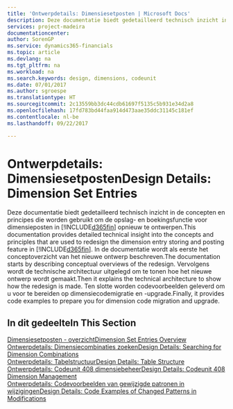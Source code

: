 ```yaml
---
title: 'Ontwerpdetails: Dimensiesetposten | Microsoft Docs'
description: Deze documentatie biedt gedetailleerd technisch inzicht in de concepten en principes die worden gebruikt om de opslag- en boekingsfunctie voor dimensieposten opnieuw te ontwerpen.
services: project-madeira
documentationcenter: 
author: SorenGP
ms.service: dynamics365-financials
ms.topic: article
ms.devlang: na
ms.tgt_pltfrm: na
ms.workload: na
ms.search.keywords: design, dimensions, codeunit
ms.date: 07/01/2017
ms.author: sgroespe
ms.translationtype: HT
ms.sourcegitcommit: 2c13559bb3dc44cdb61697f5135c5b931e34d2a8
ms.openlocfilehash: 17fd783bd44faa914d473aae35ddc31145c181ef
ms.contentlocale: nl-be
ms.lasthandoff: 09/22/2017

---
```

# <a name="design-details-dimension-set-entries"></a><span data-ttu-id="a1705-103">Ontwerpdetails: Dimensiesetposten</span><span class="sxs-lookup"><span data-stu-id="a1705-103">Design Details: Dimension Set Entries</span></span>
<span data-ttu-id="a1705-104">Deze documentatie biedt gedetailleerd technisch inzicht in de concepten en principes die worden gebruikt om de opslag- en boekingsfunctie voor dimensieposten in [!INCLUDE[d365fin](includes/d365fin_md.md)] opnieuw te ontwerpen.</span><span class="sxs-lookup"><span data-stu-id="a1705-104">This documentation provides detailed technical insight into the concepts and principles that are used to redesign the dimension entry storing and posting feature in [!INCLUDE[d365fin](includes/d365fin_md.md)].</span></span> <span data-ttu-id="a1705-105">In de documentatie wordt als eerste het conceptoverzicht van het nieuwe ontwerp beschreven.</span><span class="sxs-lookup"><span data-stu-id="a1705-105">The documentation starts by describing conceptual overviews of the redesign.</span></span> <span data-ttu-id="a1705-106">Vervolgens wordt de technische architectuur uitgelegd om te tonen hoe het nieuwe ontwerp wordt gemaakt.</span><span class="sxs-lookup"><span data-stu-id="a1705-106">Then it explains the technical architecture to show how the redesign is made.</span></span> <span data-ttu-id="a1705-107">Ten slotte worden codevoorbeelden geleverd om u voor te bereiden op dimensiecodemigratie en -upgrade.</span><span class="sxs-lookup"><span data-stu-id="a1705-107">Finally, it provides code examples to prepare you for dimension code migration and upgrade.</span></span>  

## <a name="in-this-section"></a><span data-ttu-id="a1705-108">In dit gedeelte</span><span class="sxs-lookup"><span data-stu-id="a1705-108">In This Section</span></span>  
[<span data-ttu-id="a1705-109">Dimensiesetposten - overzicht</span><span class="sxs-lookup"><span data-stu-id="a1705-109">Dimension Set Entries Overview</span></span>](design-details-dimension-set-entries-overview.md)  
[<span data-ttu-id="a1705-110">Ontwerpdetails: Dimensiecombinaties zoeken</span><span class="sxs-lookup"><span data-stu-id="a1705-110">Design Details: Searching for Dimension Combinations</span></span>](design-details-searching-for-dimension-combinations.md)  
[<span data-ttu-id="a1705-111">Ontwerpdetails: Tabelstructuur</span><span class="sxs-lookup"><span data-stu-id="a1705-111">Design Details: Table Structure</span></span>](design-details-table-structure.md)  
[<span data-ttu-id="a1705-112">Ontwerpdetails: Codeunit 408 dimensiebeheer</span><span class="sxs-lookup"><span data-stu-id="a1705-112">Design Details: Codeunit 408 Dimension Management</span></span>](design-details-codeunit-408-dimension-management.md)  
[<span data-ttu-id="a1705-113">Ontwerpdetails: Codevoorbeelden van gewijzigde patronen in wijzigingen</span><span class="sxs-lookup"><span data-stu-id="a1705-113">Design Details: Code Examples of Changed Patterns in Modifications</span></span>](design-details-code-examples-of-changed-patterns-in-modifications.md)

